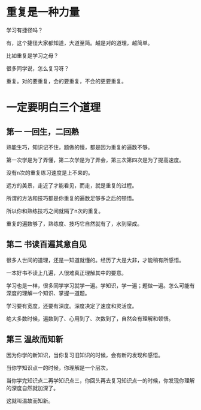 # 重复是一种力量
学习有捷径吗？

有，这个捷径大家都知道，大道至简。越是对的道理，越简单。

比如重复是学习之母？

很多同学说，怎么复习呀？

重复。对的要重复，会的要重复，不会的更要重复。

# 一定要明白三个道理
## 第一 一回生，二回熟
熟能生巧，知识记不住，题做的慢，都是因为重复的遍数不够。

第一次学是为了弄懂，第二次学是为了弄会，第三次第四次是为了提高速度。

没有n次的重复练习速度是上不来的。

远方的美景，走近了才能看见，而走，就是重复的过程。

所谓的方法和技巧都是你重复的遍数足够多之后的顿悟。

所以你和熟练技巧之间就隔了n次的重复。

重复的遍数够了，熟练度、技巧它自然就有了，水到渠成。

## 第二 书读百遍其意自见
很多人世间的道理，还是一知道就懂的。经历了大是大非，才能稍有所感悟。

一本好书不读上几遍，人很难真正理解其中的要意。

学习也是一样，很多同学学习就学一遍。学知识，学一遍；题做一遍。怎么可能有深度的理解一个知识、掌握一道题。

学习要有宽度，还要有深度。深度决定了速度和灵活度。

绝大多数时候，遍数到了、心用到了、次数到了，自然会有理解和顿悟。

## 第三 温故而知新
因为你学的新知识，当你复习旧知识的时候，会有新的发现和感悟。

当你学知识点一的时候，你理解是一个层次。

当你学完知识点二再学知识点三，你回头再去复习知识点一的时候，你发现你理解的深度自然就加深了。

这就叫温故而知新。
